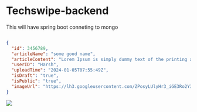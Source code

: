 # Techswipe-backend
This will have spring boot conneting to mongo

```json

{
  "id": 3456789,
  "articleName": "some good name",
  "articleContent": "Lorem Ipsum is simply dummy text of the printing and typesetting industry. Lorem Ipsum has been the industry's standard dummy text ever since the 1500s, when an unknown printer took a galley of type and scrambled it to make a type specimen book. It has survived not only five centuries, but also the leap into electronic typesetting, remaining essentially unchanged. It was popularised in the 1960s with the release of Letraset sheets containing Lorem Ipsum passages, and more recently with desktop publishing software like Aldus PageMaker including versions of Lorem Ipsum.",
  "userID": "Harsh",
  "uploadTime": "2024-01-05T07:55:49Z",
  "isDraft": "true",
  "isPublic": "true",
  "imageUrl": "https://lh3.googleusercontent.com/ZPosyLUlyHr3_iGE3Ro2Y37HACoSdQR1De5omSsm7xRfxoAprTuHpiR-Jm6PxHWR1D8W7iIShYAcKbNVufuItdzeDJt6RP2IpD7sFg=w1064-v0"
}

```
![](![image](https://github.com/dhananjaymallanna/Techswipe-backend/assets/30704919/a60afe41-f5e7-4851-b2c8-eb27078823f8))
